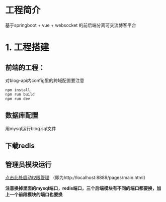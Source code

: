 # 工程简介 
基于springboot + vue + websocket 的前后端分离可交流博客平台

# 1. 工程搭建
## 前端的工程：
对blog-api内config里的跨域配置要注意

```
npm install
npm run build
npm run dev
```

## 数据库配置
用mysql运行blog.sql文件

## 下载redis

## 管理员模块运行

[点击此处启动权限管理](http://localhost:8889/pages/main.html) （即为http://localhost:8889/pages/main.html）


**注意换掉里面的mysql端口，redis端口，三个后端模块有不同的端口都要换，加上一个前段模块的端口也要换**
